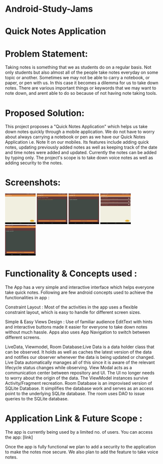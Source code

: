 # Android-Study-Jams

# Quick Notes Application

# Problem Statement:

Taking notes is something that we as students do on a regular basis. 
Not only students but also almost all of the people take notes everyday on some topic or another.
Sometimes we may not be able to carry a notebook, or paper, or pen with us.
In this case it becomes a dilemma for us to take down notes. There are various important things or keywords that we may want to note down,
and arent able to do so because of not having note taking tools.

# Proposed Solution:

This project proposes a "Quick Notes Application" which helps us take down notes quickly through a mobile application.
We do not have to worry about always carrying a notebook or pen as we have our Quick Notes Application i.e. Note It on our mobiles.
Its features include adding quick notes, updating previously added notes as well as keeping track of the date and time notes were added and updated.
Currently the notes can be added by typing only. The project's scope is to take down voice notes as well as adding security to the notes.

# Screenshots:
<img src="https://github.com/patil-shreya/Android-Study-Jams/blob/main/Screenshots/Screenshot_20220110-113507_Note%20It.jpg" height="100" width="100">
<img src="https://github.com/patil-shreya/Android-Study-Jams/blob/main/Screenshots/Screenshot_20220110-113516_Note%20It.jpg" height="100" width="100">
<img src="https://github.com/patil-shreya/Android-Study-Jams/blob/main/Screenshots/Screenshot_20220110-113537_Note%20It.jpg" height="100" width="100">
<img src="https://github.com/patil-shreya/Android-Study-Jams/blob/main/Screenshots/Screenshot_20220110-113610_Note%20It.jpg" height="100" width="100">
<img src="https://github.com/patil-shreya/Android-Study-Jams/blob/main/Screenshots/Screenshot_20220110-113617_Note%20It.jpg" height="100" width="100">

# Functionality & Concepts used :

The App has a very simple and interactive interface which helps everyone take quick notes. 
Following are few android concepts used to achieve the functionalities in app :

Constraint Layout : Most of the activities in the app uses a flexible constraint layout, which is easy to handle for different screen sizes.

Simple & Easy Views Design : Use of familiar audience EditText with hints and interactive buttons made it easier for everyone to take down notes without much hassle. Apps also uses App Navigation to switch between different screens.

LiveData, Viewmodel, Room Database:Live Data is a data holder class that can be observed. It holds as well as caches the latest version of the data and notifies our observer whenever the data is being updated or changed. Live Data automatically manages all of this since it is aware of the relevant lifecycle status changes while observing.
View Modal acts as a communication center between repository and UI. The UI no longer needs to worry about the origin of the data. The ViewModel instances survive Activity/Fragment recreation.
Room Database is an improvised version of SQLite Database. It simplifies the database work and serves as an access point to the underlying SQLite database. The room uses DAO to issue queries to the SQLite database.

# Application Link & Future Scope :

The app is currently being used by a limited no. of users. You can access the app: [link]

Once the app is fully functional we plan to add a security to the application to make the notes moe secure.
We also plan to add the feature to take voice notes.
